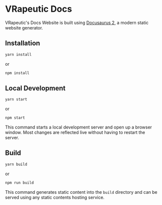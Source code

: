 # VRapeutic Docs

VRapeutic's Docs Website is built using [Docusaurus 2](https://v2.docusaurus.io/), a modern static website generator.

## Installation

```bash
yarn install
```
or
```bash
npm install
```

## Local Development

```bash
yarn start
```
or
```bash
npm start
```

This command starts a local development server and open up a browser window. Most changes are reflected live without having to restart the server.

## Build

```bash
yarn build
```
or
```bash
npm run build
```

This command generates static content into the `build` directory and can be served using any static contents hosting service.
